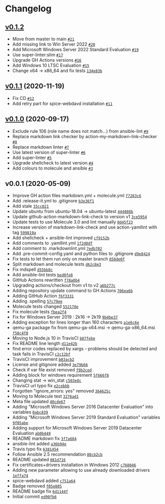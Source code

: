 # Changelog

## [v0.1.2](https://github.com/ruzickap/ansible-role-virtio-win/compare/v0.1.1...v0.1.2)

- Move from master to main [`#21`](https://github.com/ruzickap/ansible-role-virtio-win/pull/21)
- Add missing link to Win Server 2022 [`#20`](https://github.com/ruzickap/ansible-role-virtio-win/pull/20)
- Add Microsoft Windows Server 2022 Standard Evaluation [`#19`](https://github.com/ruzickap/ansible-role-virtio-win/pull/19)
- Use super-linter:slim [`#17`](https://github.com/ruzickap/ansible-role-virtio-win/pull/17)
- Upgrade GH Actions versions [`#16`](https://github.com/ruzickap/ansible-role-virtio-win/pull/16)
- Add Windows 10 LTSC Evaluation [`#15`](https://github.com/ruzickap/ansible-role-virtio-win/pull/15)
- Change x64 -&gt; x86_64 and fix tests [`134e83b`](https://github.com/ruzickap/ansible-role-virtio-win/commit/134e83b5512b78d6d1441d7fc4532c91f1ca21ad)

## [v0.1.1](https://github.com/ruzickap/ansible-role-virtio-win/compare/v0.1.0...v0.1.1) (2020-11-19)

- Fix CD [`#12`](https://github.com/ruzickap/ansible-role-virtio-win/pull/12)
- Add retry part for spice-webdavd installation [`#11`](https://github.com/ruzickap/ansible-role-virtio-win/pull/11)

## [v0.1.0](https://github.com/ruzickap/ansible-role-virtio-win/compare/v0.0.1...v0.1.0) (2020-09-17)

- Exclude rule 106 (role name does not match...) from ansible-lint [`#9`](https://github.com/ruzickap/ansible-role-virtio-win/pull/9)
- Replace markdown link checker by action-my-markdown-link-checker [`#8`](https://github.com/ruzickap/ansible-role-virtio-win/pull/8)
- Replace markdown linter [`#7`](https://github.com/ruzickap/ansible-role-virtio-win/pull/7)
- Use latest version of super-linter [`#6`](https://github.com/ruzickap/ansible-role-virtio-win/pull/6)
- Add super-linter [`#5`](https://github.com/ruzickap/ansible-role-virtio-win/pull/5)
- Upgrade shellcheck to latest version [`#4`](https://github.com/ruzickap/ansible-role-virtio-win/pull/4)
- Add colours to molecule and ansible [`#3`](https://github.com/ruzickap/ansible-role-virtio-win/pull/3)

## v0.0.1 (2020-05-09)

- Improve GH action files markdown.yml + molecule.yml [`f7263c6`](https://github.com/ruzickap/ansible-role-virtio-win/commit/f7263c6e12582f6a3d1ee98bd126c1d2f4e9b819)
- Add .release-it.yml to .gitignore [`b3e36f1`](https://github.com/ruzickap/ansible-role-virtio-win/commit/b3e36f10722431306234304e3f34259f4615f627)
- Add stale [`33cc021`](https://github.com/ruzickap/ansible-role-virtio-win/commit/33cc02137f992ba6d6eadb159de95c50f5b21135)
- Update ubuntu from ubuntu-18.04 -&gt; ubuntu-latest [`444808b`](https://github.com/ruzickap/ansible-role-virtio-win/commit/444808bb119055d7c6bed1f2f786d845ac5a5cd1)
- Update github-action-markdown-link-check to version v1 [`3ce5954`](https://github.com/ruzickap/ansible-role-virtio-win/commit/3ce5954fecd5400cb065c0d4430cbec8a1cb8b0f)
- Update tests to use Molecule 3.0 and lint manually [`0d45f23`](https://github.com/ruzickap/ansible-role-virtio-win/commit/0d45f23008480cd75ada16ed52a0c383daec1953)
- Increase version of markdown-link-check and use action-yamllint with tag [`599819a`](https://github.com/ruzickap/ansible-role-virtio-win/commit/599819a89df4cdc0824d63ef62c246eae8628935)
- Add shellcheck + ansible-lint improved [`cf9152b`](https://github.com/ruzickap/ansible-role-virtio-win/commit/cf9152bdac48aba31e8f7a1b5e8a79b8d62b2618)
- Add comments to .yamllint.yml [`1f2d0df`](https://github.com/ruzickap/ansible-role-virtio-win/commit/1f2d0dfb524d54c0eb47939c8d9cf1a249319c24)
- Add comment to .markdownlint.yml [`7edb702`](https://github.com/ruzickap/ansible-role-virtio-win/commit/7edb702c72d1629dc2555d381c48d60bf0ef362b)
- Add .pre-commit-config.yaml and python files to .gitignore [`d9e8424`](https://github.com/ruzickap/ansible-role-virtio-win/commit/d9e84240254f2a975d3119319de1c1af8c47f24e)
- Fix tests to let them run only on master branch [`858de0f`](https://github.com/ruzickap/ansible-role-virtio-win/commit/858de0f85ef636577a8638624ccddc025959ef53)
- Split markdown and molecule tests [`d62c8e3`](https://github.com/ruzickap/ansible-role-virtio-win/commit/d62c8e32910e6a1eb8a509f486b29627b4486e4f)
- Fix mdspell [`d55bb8c`](https://github.com/ruzickap/ansible-role-virtio-win/commit/d55bb8c13023e362aad999d6d877b064e3238bbc)
- Add ansible-lint tests [`bed0fe8`](https://github.com/ruzickap/ansible-role-virtio-win/commit/bed0fe8e919c9bae0ffa5abe6b6cec72764f6f03)
- GitHub Actions rewritten [`f78a0b4`](https://github.com/ruzickap/ansible-role-virtio-win/commit/f78a0b419aeee497f0243a42b5fc5eedddbdb943)
- Upgrading actions/checkout from v1 to v2 [`a6b277c`](https://github.com/ruzickap/ansible-role-virtio-win/commit/a6b277c2f95fee94a84bfaffa6d11c21b3bc00fd)
- Adding repository update command to GH Actions [`706ea6b`](https://github.com/ruzickap/ansible-role-virtio-win/commit/706ea6bda8cd74d2df172787d8cb73c58c229a64)
- Adding GitHub Action [`f6f3331`](https://github.com/ruzickap/ansible-role-virtio-win/commit/f6f33315888ecf54b58eb33652ff122964fd0395)
- Adding .spelling [`57c79ee`](https://github.com/ruzickap/ansible-role-virtio-win/commit/57c79eed95801a3c4d0cc4e673a6d53b440a41d1)
- Molecule tests changed [`552178e`](https://github.com/ruzickap/ansible-role-virtio-win/commit/552178ea2a52558f63c5a878e0ccfac5aff87b68)
- Fix molecule tests [`fbea2f4`](https://github.com/ruzickap/ansible-role-virtio-win/commit/fbea2f475de289fcd5b8d875ba9aa3445bc90279)
- Fix for Windows Server 2019 : 2k16 -&gt; 2k19 [`9b4be37`](https://github.com/ruzickap/ansible-role-virtio-win/commit/9b4be37853fbb626bd10c4714d1f2c615d1650b7)
- Adding exception for lines longer than 160 characters [`a1e6c6e`](https://github.com/ruzickap/ansible-role-virtio-win/commit/a1e6c6e22ccded97189ba62402b2f636c8db0270)
- qemu-ga package fix from qemu-ga-x64.msi -&gt; qemu-ga-x86_64.msi [`f58c4f8`](https://github.com/ruzickap/ansible-role-virtio-win/commit/f58c4f84e732c1773960dbce4c0aa8e40c77d935)
- Moving to Node.js 10 in TravisCI [`b87febe`](https://github.com/ruzickap/ansible-role-virtio-win/commit/b87febe2c4fe8f0396eb03af1ba6077be3828d08)
- Fix README line length [`d11e42b`](https://github.com/ruzickap/ansible-role-virtio-win/commit/d11e42b2ae184521006535fc5869552f2a59a01f)
- find error codes replaced by xargs - problems should be detected and task fails in TravisCI [`c2c12bf`](https://github.com/ruzickap/ansible-role-virtio-win/commit/c2c12bf5b9b479b9a7c664f58cb63e9dc49f7e1e)
- TravisCI improvement [`b03acb2`](https://github.com/ruzickap/ansible-role-virtio-win/commit/b03acb26e42a9cb3782f294ace27af52fe8d2c84)
- License and gitignore added [`3e79b66`](https://github.com/ruzickap/ansible-role-virtio-win/commit/3e79b660ee70d3d51a52927eb31b2f55850b91c0)
- Check if var file exist removed [`f9b2ced`](https://github.com/ruzickap/ansible-role-virtio-win/commit/f9b2cedee92ac22960862ebdfa883b7304f1c9d3)
- Adding block for windows requirement [`5f666f8`](https://github.com/ruzickap/ansible-role-virtio-win/commit/5f666f8afc20747d592f355934ca6b9e2a9f398e)
- Changing stat -&gt; win_stat [`c503e8c`](https://github.com/ruzickap/ansible-role-virtio-win/commit/c503e8ce46cd1bbc11723fe3115cf9f201f0ecbe)
- TravisCI url typo fix [`e2cebbb`](https://github.com/ruzickap/ansible-role-virtio-win/commit/e2cebbb2355c040ac485a42c8bec29ddf7d4c65b)
- Forgotten "ignore_errors: yes" removed [`364625c`](https://github.com/ruzickap/ansible-role-virtio-win/commit/364625ce9af710d917f5d8271235824be08bc429)
- Moving to Molecule test [`3276ad1`](https://github.com/ruzickap/ansible-role-virtio-win/commit/3276ad1a040d8eed34eb18002ba724abe28f96af)
- Meta file updated [`40cde67`](https://github.com/ruzickap/ansible-role-virtio-win/commit/40cde67da1f4705e5d0dd4f401bdd51444bdaf0f)
- Adding "Microsoft Windows Server 2016 Datacenter Evaluation" into variables [`0abc839`](https://github.com/ruzickap/ansible-role-virtio-win/commit/0abc839e9e47751b96c1aa8b8c6fb02fe0a239c0)
- Adding "Microsoft Windows Server 2019 Standard Evaluation" variables [`9f05abe`](https://github.com/ruzickap/ansible-role-virtio-win/commit/9f05abea6dff9b53ba797fdee1bdce8a3193af8b)
- Adding support for Microsoft Windows Server 2019 Datacenter Evaluation [`ab0b449`](https://github.com/ruzickap/ansible-role-virtio-win/commit/ab0b449b6204bd13f6364a29c635bb861ba2b1ee)
- README markdown fix [`3f7a684`](https://github.com/ruzickap/ansible-role-virtio-win/commit/3f7a6844fc20505867b4eabee62dd7b70acb0a5b)
- ansible-lint added [`a36b94e`](https://github.com/ruzickap/ansible-role-virtio-win/commit/a36b94e7a6fd47869c17c56a0374c7b0d622f4fd)
- Travis typo fix [`6381454`](https://github.com/ruzickap/ansible-role-virtio-win/commit/638145439e818e89ee3550e6474cb71cc2460aa6)
- Follow Ansible 2.5 recommendation [`88cb2cb`](https://github.com/ruzickap/ansible-role-virtio-win/commit/88cb2cb7eca1adef5394d72e970a7608cdf98421)
- README updated [`081d716`](https://github.com/ruzickap/ansible-role-virtio-win/commit/081d716f8b4a8a6f27332869a7ffc313c241b652)
- Fix certificates+drivers installation in Windows 2012 [`c768046`](https://github.com/ruzickap/ansible-role-virtio-win/commit/c768046c124a9715e0f42e76dc92d47450d14935)
- Adding new parameter allowing to use already downloaded drivers [`1effa74`](https://github.com/ruzickap/ansible-role-virtio-win/commit/1effa743c0e197fc6070c93d40e57cb3def6739b)
- spice-webdavd added [`c751a64`](https://github.com/ruzickap/ansible-role-virtio-win/commit/c751a64f5431761c0fc48b0ed419afbf2f31652e)
- Badge removed [`f05e805`](https://github.com/ruzickap/ansible-role-virtio-win/commit/f05e80576eb24d52c2e64afeaa52f7fb87f05a00)
- README badge fix [`6d1144f`](https://github.com/ruzickap/ansible-role-virtio-win/commit/6d1144f05f481eb13b7416a2fa3cbda4b7b2ab3a)
- Initial commit [`ed90fb6`](https://github.com/ruzickap/ansible-role-virtio-win/commit/ed90fb6ee2f067b5a4fc60c389f1972e90fb8cea)
